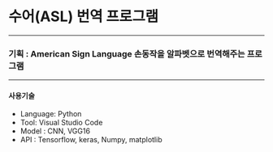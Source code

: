 # **수어(ASL) 번역 프로그램**
---
### 기획 : American Sign Language 손동작을 알파벳으로 번역해주는 프로그램
---
#### 사용기술
+ Language: Python
+ Tool: Visual Studio Code
+ Model : CNN, VGG16
+ API : Tensorflow, keras, Numpy, matplotlib


